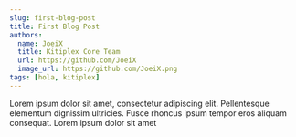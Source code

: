 ```yaml
---
slug: first-blog-post
title: First Blog Post
authors:
  name: JoeiX
  title: Kitiplex Core Team
  url: https://github.com/JoeiX
  image_url: https://github.com/JoeiX.png
tags: [hola, kitiplex]
---
```


Lorem ipsum dolor sit amet, consectetur adipiscing elit. Pellentesque elementum dignissim ultricies. Fusce rhoncus ipsum tempor eros aliquam consequat. Lorem ipsum dolor sit amet
